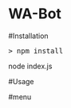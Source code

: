 # WA-Bot

#Installation
<pre>
<span class="pl-k">></span> npm install </pre>

node index.js

#Usage

#menu
